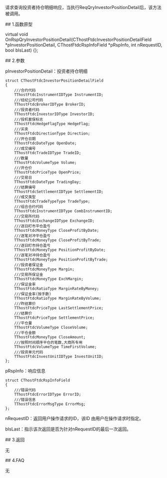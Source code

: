 <p>请求查询投资者持仓明细响应，当执行ReqQryInvestorPositionDetail后，该方法被调用。</p>
<span class="anchor" id="1f9d5968-8c4f-4b5d-9c44-67a008cc5795"></span>
## 1.函数原型
<p>virtual void OnRspQryInvestorPositionDetail(CThostFtdcInvestorPositionDetailField *pInvestorPositionDetail, CThostFtdcRspInfoField *pRspInfo, int nRequestID, bool bIsLast) {};</p>
<span class="anchor" id="51230271-c3c2-42f7-9170-d559a353eea8"></span>
## 2.参数
<p>pInvestorPositionDetail：投资者持仓明细</p>
<pre><code>struct CThostFtdcInvestorPositionDetailField
{
    ///合约代码
    TThostFtdcInstrumentIDType InstrumentID;
    ///经纪公司代码
    TThostFtdcBrokerIDType BrokerID;
    ///投资者代码
    TThostFtdcInvestorIDType InvestorID;
    ///投机套保标志
    TThostFtdcHedgeFlagType HedgeFlag;
    ///买卖
    TThostFtdcDirectionType Direction;
    ///开仓日期
    TThostFtdcDateType OpenDate;
    ///成交编号
    TThostFtdcTradeIDType TradeID;
    ///数量
    TThostFtdcVolumeType Volume;
    ///开仓价
    TThostFtdcPriceType OpenPrice;
    ///交易日
    TThostFtdcDateType TradingDay;
    ///结算编号
    TThostFtdcSettlementIDType SettlementID;
    ///成交类型
    TThostFtdcTradeTypeType TradeType;
    ///组合合约代码
    TThostFtdcInstrumentIDType CombInstrumentID;
    ///交易所代码
    TThostFtdcExchangeIDType ExchangeID;
    ///逐日盯市平仓盈亏
    TThostFtdcMoneyType CloseProfitByDate;
    ///逐笔对冲平仓盈亏
    TThostFtdcMoneyType CloseProfitByTrade;
    ///逐日盯市持仓盈亏
    TThostFtdcMoneyType PositionProfitByDate;
    ///逐笔对冲持仓盈亏
    TThostFtdcMoneyType PositionProfitByTrade;
    ///投资者保证金
    TThostFtdcMoneyType Margin;
    ///交易所保证金
    TThostFtdcMoneyType ExchMargin;
    ///保证金率
    TThostFtdcRatioType MarginRateByMoney;
    ///保证金率(按手数)
    TThostFtdcRatioType MarginRateByVolume;
    ///昨结算价
    TThostFtdcPriceType LastSettlementPrice;
    ///结算价
    TThostFtdcPriceType SettlementPrice;
    ///平仓量
    TThostFtdcVolumeType CloseVolume;
    ///平仓金额
    TThostFtdcMoneyType CloseAmount;
    ///按照时间顺序平仓的笔数,大商所专用
    TThostFtdcVolumeType TimeFirstVolume;
    ///投资单元代码
    TThostFtdcInvestUnitIDType InvestUnitID;
};
</code></pre>
<p>pRspInfo：响应信息</p>
<pre><code>struct CThostFtdcRspInfoField
{
    ///错误代码
    TThostFtdcErrorIDType ErrorID;
    ///错误信息
    TThostFtdcErrorMsgType ErrorMsg;
};
</code></pre>
<p>nRequestID：返回用户操作请求的ID，该ID 由用户在操作请求时指定。</p>
<p>bIsLast：指示该次返回是否为针对nRequestID的最后一次返回。</p>
<span class="anchor" id="6617cc3f-4ee8-40f0-aca2-c3368973f70f"></span>
## 3.返回
<p>无</p>
<span class="anchor" id="fa5a48b1-c42b-4d07-99ab-77c6e0f502b3"></span>
## 4.FAQ
<p>无</p>
